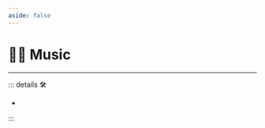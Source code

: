 ```yaml
---
aside: false
---
```

# 💜<anima>🎼 Music </anima>

---

<!-- =================================================== -->
<!-- =================================================== -->
<!-- =================================================== -->
<!-- =================================================== -->
<!-- =================================================== -->
::: details 🛠

-

:::
